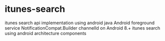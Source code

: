 # itunes-search
itunes search api implementation using android java
Android foreground service
NotificationCompat.Builder channelId on Android 8.+
itunes search using android architecture components

